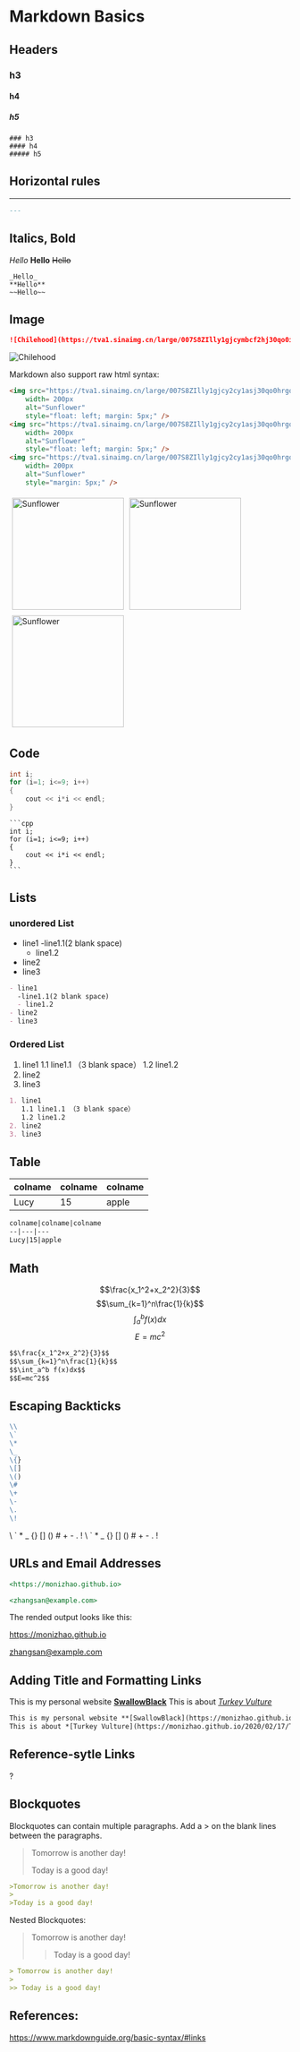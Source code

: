 # Markdown Basics


## Headers

### h3
#### h4
##### h5

```
### h3
#### h4
##### h5
```

## Horizontal rules
---

```markdown
---
```

## Italics, Bold

_Hello_
**Hello**
~~Hello~~

```
_Hello_
**Hello**
~~Hello~~
```


## Image  

```Markdown
![Chilehood](https://tva1.sinaimg.cn/large/007S8ZIlly1gjcymbcf2hj30qo0icaer.jpg)
```

![Chilehood](https://tva1.sinaimg.cn/large/007S8ZIlly1gjcymbcf2hj30qo0icaer.jpg)


Markdown also support raw html syntax:

```html
<img src="https://tva1.sinaimg.cn/large/007S8ZIlly1gjcy2cy1asj30qo0hrgqo.jpg"
    width= 200px
    alt="Sunflower"
    style="float: left; margin: 5px;" />
<img src="https://tva1.sinaimg.cn/large/007S8ZIlly1gjcy2cy1asj30qo0hrgqo.jpg"
    width= 200px
    alt="Sunflower"
    style="float: left; margin: 5px;" />
<img src="https://tva1.sinaimg.cn/large/007S8ZIlly1gjcy2cy1asj30qo0hrgqo.jpg"
    width= 200px
    alt="Sunflower"
    style="margin: 5px;" />
```
<img src="https://tva1.sinaimg.cn/large/007S8ZIlly1gjcy2cy1asj30qo0hrgqo.jpg"
    width= 200px
    alt="Sunflower"
    style="float: left; margin: 5px;" />
<img src="https://tva1.sinaimg.cn/large/007S8ZIlly1gjcy2cy1asj30qo0hrgqo.jpg"
    width= 200px
    alt="Sunflower"
    style="float: left; margin: 5px;" />
<img src="https://tva1.sinaimg.cn/large/007S8ZIlly1gjcy2cy1asj30qo0hrgqo.jpg"
    width= 200px
    alt="Sunflower"
    style="margin: 5px;" />

## Code 

```cpp
int i;
for (i=1; i<=9; i++)
{
    cout << i*i << endl;
}
```

````
```cpp
int i;
for (i=1; i<=9; i++)
{
    cout << i*i << endl;
}
```
````

## Lists

### unordered List
- line1
  -line1.1(2 blank space)
  - line1.2
- line2
- line3

```markdown
- line1
  -line1.1(2 blank space)
  - line1.2
- line2
- line3
```

### Ordered List
1. line1
   1.1 line1.1 （3 blank space）
   1.2 line1.2
2. line2
3. line3

```markdown
1. line1
   1.1 line1.1 （3 blank space）
   1.2 line1.2
2. line2
3. line3
```
## Table

colname|colname|colname
--|---|---
Lucy|15|apple

```markdown
colname|colname|colname
--|---|---
Lucy|15|apple
```
## Math

$$\frac{x_1^2+x_2^2}{3}$$
$$\sum_{k=1}^n\frac{1}{k}$$
$$\int_a^b f(x)dx$$
$$E=mc^2$$

```markdown
$$\frac{x_1^2+x_2^2}{3}$$
$$\sum_{k=1}^n\frac{1}{k}$$
$$\int_a^b f(x)dx$$
$$E=mc^2$$
```
## Escaping Backticks 

```markdown
\\ 
\` 
\* 
\_ 
\{} 
\[] 
\() 
\# 
\+ 
\- 
\. 
\! 
```
\\ 
\` 
\* 
\_ 
\{} 
\[] 
\() 
\# 
\+ 
\- 
\. 
\! 
\\ 
\` 
\* 
\_ 
\{} 
\[] 
\() 
\# 
\+ 
\- 
\. 
\! 

##  URLs and Email Addresses

```markdown
<https://monizhao.github.io>

<zhangsan@example.com>
```
The rended output looks like this:

<https://monizhao.github.io>

<zhangsan@example.com>

## Adding Title and Formatting Links

This is my personal website **[SwallowBlack](https://monizhao.github.io/)**
This is about *[Turkey Vulture](https://monizhao.github.io/2020/02/17/Turkey-Vulture/)*

```markdown
This is my personal website **[SwallowBlack](https://monizhao.github.io/)**
This is about *[Turkey Vulture](https://monizhao.github.io/2020/02/17/Turkey-Vulture/)*
```

## Reference-sytle Links
?


## Blockquotes

Blockquotes can contain multiple paragraphs. Add a > on the blank lines between the paragraphs.

>Tomorrow is another day!
>
>Today is a good day!

```markdown
>Tomorrow is another day!
>
>Today is a good day!
```

Nested Blockquotes:
> Tomorrow is another day!
>
>> Today is a good day!

```markdown
> Tomorrow is another day!
>
>> Today is a good day!
```

## References:

<https://www.markdownguide.org/basic-syntax/#links>

